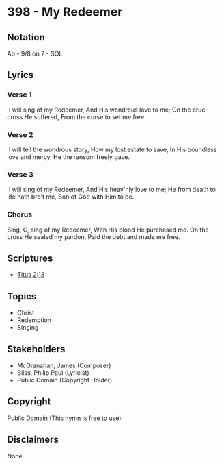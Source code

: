 # 398 - My Redeemer

## Notation

Ab - 9/8 on 7 - SOL

## Lyrics

### Verse 1

 I will sing of my Redeemer, And His wondrous love to me; On the cruel cross He suffered, From the curse to set me free.

### Verse 2

 I will tell the wondrous story, How my lost estate to save, In His boundless love and mercy, He the ransom freely gave.

### Verse 3

 I will sing of my Redeemer, And His heav'nly love to me; He from death to life hath bro't me, Son of God with Him to be. 

### Chorus

Sing, O, sing of my Redeemer, With His blood He purchased me. On the cross He sealed my pardon, Paid the debt and made me free. 


## Scriptures

- [Titus 2:13](https://www.biblegateway.com/passage/?search=Titus%202%3A13)

## Topics

- Christ
- Redemption
- Singing

## Stakeholders

- McGranahan, James (Composer)
- Bliss, Philip Paul (Lyricist)
- Public Domain (Copyright Holder)

## Copyright

Public Domain
(This hymn is free to use)

## Disclaimers

None

